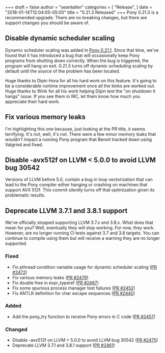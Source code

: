 +++
draft = false
author = "seantallen"
categories = [
    "Release",
]
date = "2018-01-14T12:04:05-05:00"
title = "0.21.3 Released"
+++
Pony 0.21.3 is a recommended upgrade. There are no breaking changes, but there are support changes you should be aware of.

<!--more-->
## Disable dynamic scheduler scaling

Dynamic scheduler scaling was added in [Pony 0.21.1](https://www.ponylang.org/blog/2017/12/0.21.1-released/). Since that time, we've found that it has introduced a bug that will occasionally keep Pony programs from shutting down correctly. When the bug is triggered, the program will hang on exit. 0.21.3 turns off dynamic scheduling scaling by default until the source of the problem has been located. 

Huge thanks to Dipin Hora for all his hard work on this feature. It's going to be a considerable runtime improvement once all the kinks are worked out. Huge thanks to Wink for all his work helping Dipin test the "on shutdown it hangs" issue. If you see them in IRC, let them know how much you appreciate their hard work.

## Fix various memory leaks

I'm highlighting this one because, just looking at the PR title, it seems terrifying. It's not, well, it's not. There were a few minor memory leaks that wouldn't impact a running Pony program that Benoit tracked down using Valgrind and fixed.

## Disable -avx512f on LLVM < 5.0.0 to avoid LLVM bug 30542

Versions of LLVM before 5.0, contain a bug in loop vectorization that can lead to the Pony compiler either hanging or crashing on machines that support AVX 512f. This commit silently turns off that optimization given its problematic results.

## Deprecate LLVM 3.7.1 and 3.8.1 support

We've officially stopped supporting LLVM 3.7.x and 3.8.x. What does that mean for you? Well, eventually they will stop working. For now, they work. However, are no longer running CI tests against 3.7 and 3.8 targets. You can continue to compile using them but will receive a warning they are no longer supported. 

### Fixed

- Fix pthread condition variable usage for dynamic scheduler scaling ([PR #2472](https://github.com/ponylang/ponyc/pull/2472))
- Fix various memory leaks ([PR #2479](https://github.com/ponylang/ponyc/pull/2479))
- Fix double free in expr_typeref ([PR #2467](https://github.com/ponylang/ponyc/pull/2467))
- Fix some spurious process manager test failures ([PR #2452](https://github.com/ponylang/ponyc/pull/2452))
- Fix ANTLR definition for char escape sequences ([PR #2440](https://github.com/ponylang/ponyc/pull/2440))

### Added

- Add the pony_try function to receive Pony errors in C code ([PR #2457](https://github.com/ponylang/ponyc/pull/2457))

### Changed

- Disable -avx512f on LLVM < 5.0.0 to avoid LLVM bug 30542 ([PR #2475](https://github.com/ponylang/ponyc/pull/2475))
- Deprecate LLVM 3.7.1 and 3.8.1 support ([PR #2461](https://github.com/ponylang/ponyc/pull/2461))

